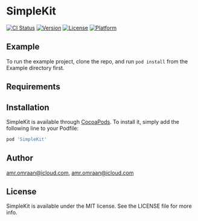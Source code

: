 # SimpleKit

[![CI Status](https://img.shields.io/travis/amr.omraan@icloud.com/SimpleKit.svg?style=flat)](https://travis-ci.org/amr.omraan@icloud.com/SimpleKit)
[![Version](https://img.shields.io/cocoapods/v/SimpleKit.svg?style=flat)](https://cocoapods.org/pods/SimpleKit)
[![License](https://img.shields.io/cocoapods/l/SimpleKit.svg?style=flat)](https://cocoapods.org/pods/SimpleKit)
[![Platform](https://img.shields.io/cocoapods/p/SimpleKit.svg?style=flat)](https://cocoapods.org/pods/SimpleKit)

## Example

To run the example project, clone the repo, and run `pod install` from the Example directory first.

## Requirements

## Installation

SimpleKit is available through [CocoaPods](https://cocoapods.org). To install
it, simply add the following line to your Podfile:

```ruby
pod 'SimpleKit'
```

## Author

amr.omraan@icloud.com, amr.omraan@icloud.com

## License

SimpleKit is available under the MIT license. See the LICENSE file for more info.
